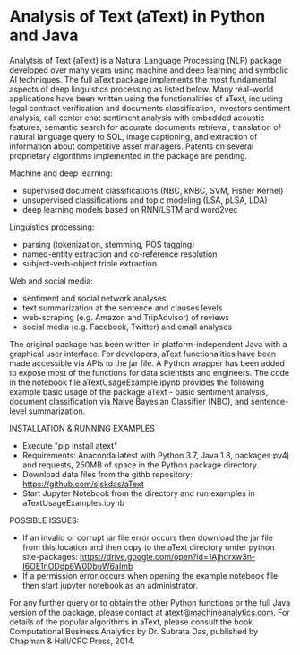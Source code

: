 # Analysis of Text (aText) in Python and Java

Analytsis of Text (aText) is a Natural Language Processing (NLP) package developed over many years using machine and deep learning and symbolic AI techniques. The full aText package implements the most fundamental aspects of deep linguistics processing as listed below. Many real-world applications have been written using the functionalities of aText, including legal contract verification and documents classification, investors sentiment analysis, call center chat sentiment analysis with embedded acoustic features, semantic search for accurate documents retrieval, translation of natural language query to SQL, image captioning, and extraction of information about competitive asset managers. Patents on several proprietary algorithms implemented in the package are pending.

Machine and deep learning:
- supervised document classifications (NBC, kNBC, SVM, Fisher Kernel)
- unsupervised classifications and topic modeling (LSA, pLSA, LDA)
- deep learning models based on RNN/LSTM and word2vec

Linguistics processing:
- parsing (tokenization, stemming, POS tagging)
- named-entity extraction and co-reference resolution
- subject-verb-object triple extraction

Web and social media:
- sentiment and social network analyses
- text summarization at the sentence and clauses levels
- web-scraping (e.g. Amazon and TripAdvisor) of reviews
- social media (e.g. Facebook, Twitter) and email analyses

The original package has been written in platform-independent Java with a graphical user interface. For developers, aText functionalities have been made accessible via APIs to the jar file. A Python wrapper has been added to expose most of the functions for data scientists and engineers. The code in the notebook file aTextUsageExample.ipynb provides the following example basic usage of the package aText - basic sentiment analysis, document classification via Naive Bayesian Classifier (NBC), and sentence-level summarization.

INSTALLATION & RUNNING EXAMPLES

- Execute "pip install atext"
- Requirements: Anaconda latest with Python 3.7, Java 1.8, packages py4j and requests, 250MB of space in the Python package directory.
- Download data files from the githb repository: https://github.com/sjskdas/aText
- Start Jupyter Notebook from the directory and run examples in aTextUsageExamples.ipynb

POSSIBLE ISSUES:
- If an invalid or corrupt jar file error occurs then download the jar file from this location and then copy to the aText directory under python site-packages: https://drive.google.com/open?id=1Ajhdrxw3n-I6OE1nODdp6W0DbuW6aImb
- If a permission error occurs when opening the example notebook file then start jupyter notebook as an administrator.

For any further query or to obtain the other Python functions or the full Java version of the package, please contact at atext@machineanalytics.com. For details of the popular algorithms in aText, please consult the book Computational Business Analytics by Dr. Subrata Das, published by Chapman & Hall/CRC Press, 2014.
